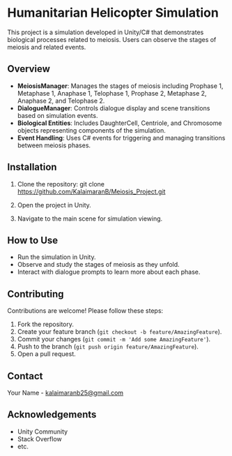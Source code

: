 # Humanitarian Helicopter Simulation

This project is a simulation developed in Unity/C# that demonstrates biological processes related to meiosis. Users can observe the stages of meiosis and related events.

## Overview

- **MeiosisManager**: Manages the stages of meiosis including Prophase 1, Metaphase 1, Anaphase 1, Telophase 1, Prophase 2, Metaphase 2, Anaphase 2, and Telophase 2.
- **DialogueManager**: Controls dialogue display and scene transitions based on simulation events.
- **Biological Entities**: Includes DaughterCell, Centriole, and Chromosome objects representing components of the simulation.
- **Event Handling**: Uses C# events for triggering and managing transitions between meiosis phases.

## Installation

1. Clone the repository:
git clone https://github.com/KalaimaranB/Meiosis_Project.git


2. Open the project in Unity.

3. Navigate to the main scene for simulation viewing.

## How to Use

- Run the simulation in Unity.
- Observe and study the stages of meiosis as they unfold.
- Interact with dialogue prompts to learn more about each phase.

## Contributing

Contributions are welcome! Please follow these steps:

1. Fork the repository.
2. Create your feature branch (`git checkout -b feature/AmazingFeature`).
3. Commit your changes (`git commit -m 'Add some AmazingFeature'`).
4. Push to the branch (`git push origin feature/AmazingFeature`).
5. Open a pull request.


## Contact

Your Name - kalaimaranb25@gmail.com

## Acknowledgements

- Unity Community
- Stack Overflow
- etc.

